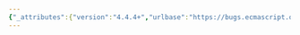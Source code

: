 ```yaml
---
{"_attributes":{"version":"4.4.4+","urlbase":"https://bugs.ecmascript.org/","maintainer":"dherman@mozilla.com"},"bug":{"bug_id":1288,"creation_ts":"2013-03-12 10:14:00 -0700","short_desc":"Typos and minor issues","delta_ts":"2015-07-10 08:34:23 -0700","product":"Draft for 6th Edition","component":"editorial issue","version":"Rev 14: March 8, 2013 Draft","rep_platform":"All","op_sys":"All","bug_status":"RESOLVED","resolution":"FIXED","priority":"Normal","bug_severity":"enhancement","everconfirmed":true,"reporter":{"uid":"arv","name":"Erik Arvidsson"},"assigned_to":{"uid":"allen","name":"Allen Wirfs-Brock"},"cc":"erik.arvidsson","long_desc":[{"commentid":3429,"comment_count":0,"who":{"uid":"arv","name":"Erik Arvidsson"},"bug_when":"2013-03-12 10:14:40 -0700","thetext":"Page 38, Typo: interator => iterator\n\n\n8.4.2.3, step 7, typo: lenth => length\n\n\n9.2.7 \"A boolean value is return\" => \"A boolean value is returned\"\n\n\n9.2.7 Typo: an be added => can be added\n\n\n9.2.7. Let notExtensible be the result of calling the [[HasIntegrity]] internal method of globalObject with\nargument \"nonextensible\".\n\nshould be O and not globalObject\n\n\n9.2.7 notExtensib le => notExtensible\n\n\n9.3.3 CreateOwnProperty => CreateOwnDataProperty\n\n\n9.3.13 theconstructor’s => the constructor’s\n\n\nPage 129, MemberExpression : new super Argumentsopt, step 2: .. instead of .\n\n\n15.10.4.14 RegExp.prototype.@@isRegExp\nThe initial value of the @@iterator property is true.\n\nShould be @@isRegExp\n\n\n15.14.1.1 Map (iterable = undefined , comparator = undefined )\n\n  \"6. If iterable is neither undefined or null, then let itr be undefined.\"\n\nThis seems wrong. Should be?\n\n  \"6. If iterable is either undefined or null, then let itr be undefined.\"\n\n\n15.14.6.1 CreateMapIterator Abstract Operation\n\ntypo: interator => iterator\n\n\nAnnex E\n\n15.5.4 In Edition 6, the String prototype object is not a String instance. In previous editions it was a String instance whose number value was the empty string.\n15.6.4 In Edition 6, the Boolean prototype object is not a Boolean instance. In previous editions it was a Boolean instance whose number value was false.\n\nShould be string value and boolean value respectively.\n\n\nAnnex #\n\n15.7.4 In Edition 6, the Number prototype object is not a Number instance. In previous editions it was a Date instance whose number value was +0.\n\nNot a Date instance."},{"commentid":3822,"comment_count":1,"who":{"uid":"allen","name":"Allen Wirfs-Brock"},"bug_when":"2013-05-12 17:32:33 -0700","thetext":"fixed in rev15 editor's draft"},{"commentid":3955,"comment_count":2,"who":{"uid":"allen","name":"Allen Wirfs-Brock"},"bug_when":"2013-05-14 18:13:53 -0700","thetext":"resolved in rev 15, May 14, 2013 draft"}]}}
---
```

